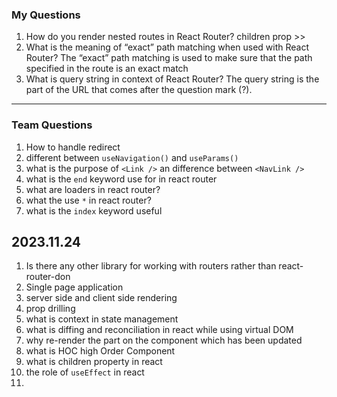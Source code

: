 ### My Questions

1. How do you render nested routes in React Router?
	children prop >> <Outlet/>
2.  What is the meaning of “exact” path matching when used with React Router?
	The “exact” path matching is used to make sure that the path specified in the route is an exact match
3. What is query string in context of React Router?
	The query string is the part of the URL that comes after the question mark (?).
---
### Team Questions

1. How to handle redirect
2. different between `useNavigation()` and `useParams()`
3. what is the purpose of  `<Link />` an difference between `<NavLink />`
4. what is the `end` keyword use for in react router
5. what are loaders in react router?
6. what the use `*` in react router?
7. what is the `index` keyword useful

## 2023.11.24

1. Is there any other library for working with routers rather than react-router-don
2. Single page application
3. server side and client side rendering
4. prop drilling
5. what is context in state management
6. what is diffing and reconciliation in react while using virtual DOM
7. why re-render the part on the component which has been updated
8. what is HOC high Order Component
9. what is children property in react
10. the role of `useEffect` in react
11. 